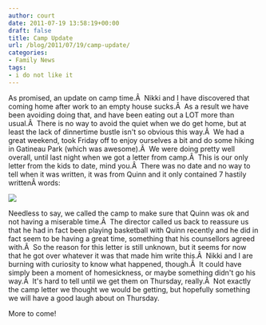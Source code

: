 ```yaml
---
author: court
date: 2011-07-19 13:58:19+00:00
draft: false
title: Camp Update
url: /blog/2011/07/19/camp-update/
categories:
- Family News
tags:
- i do not like it
---
```


As promised, an update on camp time.Â  Nikki and I have discovered that coming home after work to an empty house sucks.Â  As a result we have been avoiding doing that, and have been eating out a LOT more than usual.Â  There is no way to avoid the quiet when we do get home, but at least the lack of dinnertime bustle isn't so obvious this way.Â  We had a great weekend, took Friday off to enjoy ourselves a bit and do some hiking in Gatineau Park (which was awesome).Â  We were doing pretty well overall, until last night when we got a letter from camp.Â  This is our only letter from the kids to date, mind you.Â  There was no date and no way to tell when it was written, it was from Quinn and it only contained 7 hastily writtenÂ words:

[![](http://www.vallentyne.com/blog/wp-content/uploads/2011/07/camp-letter-768x1024.jpg)
](http://www.vallentyne.com/blog/wp-content/uploads/2011/07/camp-letter.jpg)



Needless to say, we called the camp to make sure that Quinn was ok and not having a miserable time.Â  The director called us back to reassure us that he had in fact been playing basketball with Quinn recently and he did in fact seem to be having a great time, something that his counsellors agreed with.Â  So the reason for this letter is still unknown, but it seems for now that he got over whatever it was that made him write this.Â  Nikki and I are burning with curiosity to know what happened, though.Â  It could have simply been a moment of homesickness, or maybe something didn't go his way.Â  It's hard to tell until we get them on Thursday, really.Â  Not exactly the camp letter we thought we would be getting, but hopefully something we will have a good laugh about on Thursday.

More to come!
